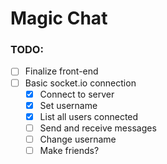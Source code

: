 # Magic Chat

### TODO:
- [ ] Finalize front-end
- [ ] Basic socket.io connection
  - [x] Connect to server
  - [x] Set username
  - [x] List all users connected
  - [ ] Send and receive messages
  - [ ] Change username
  - [ ] Make friends?
